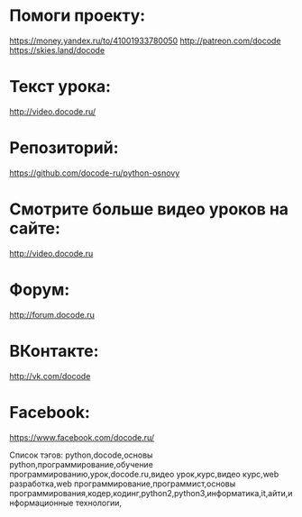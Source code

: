 # Помоги проекту:
https://money.yandex.ru/to/41001933780050
http://patreon.com/docode
https://skies.land/docode


# Текст урока:
http://video.docode.ru/

# Репозиторий:
https://github.com/docode-ru/python-osnovy

# Смотрите больше видео уроков на сайте:
http://video.docode.ru

# Форум:
http://forum.docode.ru

# ВКонтакте:
http://vk.com/docode

# Facebook:
https://www.facebook.com/docode.ru/



Список тэгов:
python,docode,основы python,программирование,обучение программированию,урок,docode.ru,видео урок,курс,видео курс,web разработка,web программирование,программист,основы программирования,кодер,кодинг,python2,python3,информатика,it,айти,информационные технологии,
